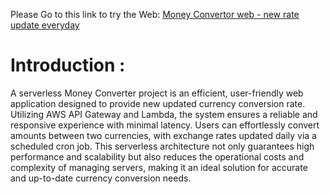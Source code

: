 Please Go to this link to try the Web: [Money Convertor web - new rate update everyday](https://d1128bi9cx713r.cloudfront.net/blogs/Project-serverless-curency-convertor)

# Introduction : 
A serverless Money Converter project is an efficient, user-friendly web application designed to provide new updated currency conversion rate. Utilizing AWS API Gateway and Lambda, the system ensures a reliable and responsive experience with minimal latency. Users can effortlessly convert amounts between two currencies, with exchange rates updated daily via a scheduled cron job. This serverless architecture not only guarantees high performance and scalability but also reduces the operational costs and complexity of managing servers, making it an ideal solution for accurate and up-to-date currency conversion needs.
